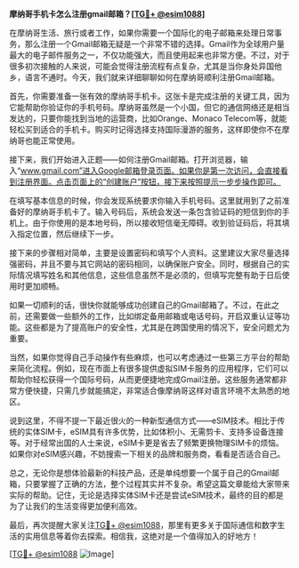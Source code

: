 **摩纳哥手机卡怎么注册gmail邮箱？[[TG💪+ @esim1088](https://t.me/s/esim1088)]**

在摩纳哥生活、旅行或者工作，如果你需要一个国际化的电子邮箱来处理日常事务，那么注册一个Gmail邮箱无疑是一个非常不错的选择。Gmail作为全球用户量最大的电子邮件服务之一，不仅功能强大，而且使用起来也非常方便。不过，对于很多初次接触的人来说，可能会觉得注册流程有点复杂，尤其是当你身处异国他乡，语言不通时。今天，我们就来详细聊聊如何在摩纳哥顺利注册Gmail邮箱。

首先，你需要准备一张有效的摩纳哥手机卡。这张卡是完成注册的关键工具，因为它能帮助你验证你的手机号码。摩纳哥虽然是一个小国，但它的通信网络还是相当发达的，只要你能找到当地的运营商，比如Orange、Monaco Telecom等，就能轻松买到适合的手机卡。购买时记得选择支持国际漫游的服务，这样即使你不在摩纳哥也能正常使用。

接下来，我们开始进入正题——如何注册Gmail邮箱。打开浏览器，输入“www.gmail.com”进入Google邮箱登录页面。如果你是第一次访问，会直接看到注册界面。点击页面上的“创建账户”按钮，接下来按照提示一步步操作即可。

在填写基本信息的时候，你会发现系统要求你输入手机号码。这里就用到了之前准备好的摩纳哥手机卡了。输入号码后，系统会发送一条包含验证码的短信到你的手机上。由于你使用的是本地号码，所以接收短信毫无障碍。收到验证码后，将其填入指定位置，然后继续下一步。

接下来的步骤相对简单，主要是设置密码和填写个人资料。这里建议大家尽量选择强密码，并且不要与其它网站的密码相同，以确保账户安全。同时，根据自己的实际情况填写姓名和其他信息，这些信息虽然不是必须的，但填写完整有助于日后使用时更加顺畅。

如果一切顺利的话，很快你就能够成功创建自己的Gmail邮箱了。不过，在此之前，还需要做一些额外的工作，比如绑定备用邮箱或电话号码，开启双重认证等功能。这些都是为了提高账户的安全性，尤其是在跨国使用的情况下，安全问题尤为重要。

当然，如果你觉得自己手动操作有些麻烦，也可以考虑通过一些第三方平台的帮助来简化流程。例如，现在市面上有很多提供虚拟SIM卡服务的应用程序，它们可以帮助你轻松获得一个国际号码，从而更便捷地完成Gmail注册。这些服务通常都非常方便快捷，只需几步就能搞定，非常适合像摩纳哥这样对语言环境不太熟悉的地区。

说到这里，不得不提一下最近很火的一种新型通信方式——eSIM技术。相比于传统的实体SIM卡，eSIM具有许多优势，比如体积小、无需剪卡、支持多设备连接等。对于经常出国的人士来说，eSIM卡更是省去了频繁更换物理SIM卡的烦恼。如果你对eSIM感兴趣，不妨搜索一下相关的品牌和服务商，看看是否适合自己。

总之，无论你是想体验最新的科技产品，还是单纯想要一个属于自己的Gmail邮箱，只要掌握了正确的方法，整个过程其实并不复杂。希望这篇文章能给大家带来实际的帮助。记住，无论是选择实体SIM卡还是尝试eSIM技术，最终的目的都是为了让我们的生活变得更加便利高效。

最后，再次提醒大家关注[TG💪+ @esim1088](https://t.me/s/esim1088)，那里有更多关于国际通信和数字生活的实用信息等着你去探索。相信我，这绝对是一个值得加入的好地方！

[[TG💪+ @esim1088](https://t.me/s/esim1088) ![Image](https://i.postimg.cc/4NQfJmqS/Snipaste-2025-05-13-00-14-12.png)]